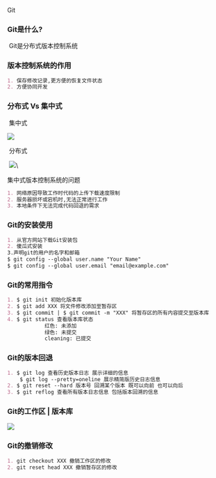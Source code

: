 Git

### Git是什么?

​	Git是分布式版本控制系统

### 版本控制系统的作用

```markdown
1. 保存修改记录,更方便的恢复文件状态
2. 方便协同开发
```

### 分布式 Vs 集中式

​	集中式

![](E:\后期项目\补充知识\git\图片\2019-01-24_100407.png)

​	分布式

​			![](E:\后期项目\补充知识\git\图片\2019-01-24_100520.png)\

集中式版本控制系统的问题

```markdown
1. 网络原因导致工作时代码的上传下载速度限制
2. 服务器损坏或宕机时,无法正常进行工作
3. 本地条件下无法完成代码回退的需求
```

### Git的安装使用

```markdown
1. 从官方网站下载Git安装包
2. 傻瓜式安装
3.声明git的用户的名字和邮箱
$ git config --global user.name "Your Name"
$ git config --global user.email "email@example.com"
```

### Git的常用指令

```markdown
1. $ git init 初始化版本库
2. $ git add XXX 将文件修改添加至暂存区
3. $ git commit | $ git commit -m "XXX" 将暂存区的所有内容提交至版本库
4. $ git status 查看版本库状态
			红色: 未添加
			绿色: 未提交
			cleaning: 已提交
```

### Git的版本回退

```markdown
1. $ git log 查看历史版本日志 展示详细的信息
	$ git log --pretty=oneline 展示精简版历史日志信息
2. $ git reset --hard 版本号 回溯某个版本 既可以向前 也可以向后
3. $ git reflog 查看所有版本日志信息 包括版本回溯的信息
```

### Git的工作区 | 版本库

![](E:\后期项目\补充知识\git\图片\2019-01-24_113105.png)

### Git的撤销修改

```markdown
1. git checkout XXX 撤销工作区的修改
2. git reset head XXX 撤销暂存区的修改
```

